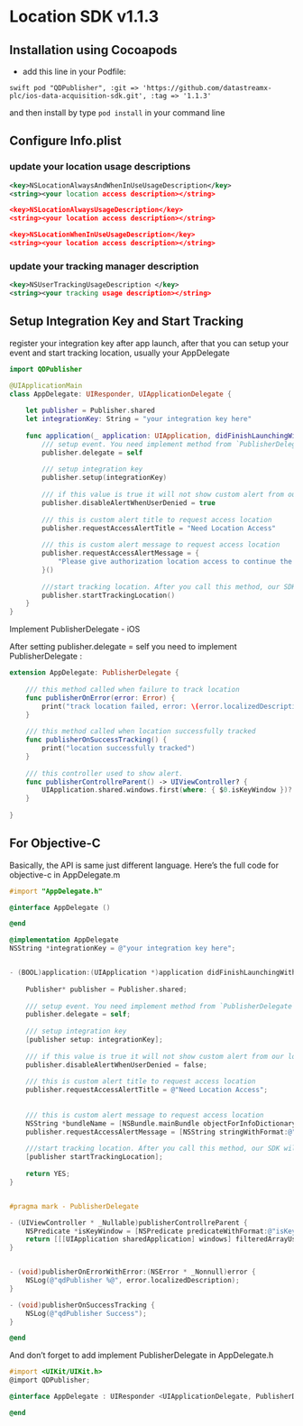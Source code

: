 # Location SDK v1.1.3


## Installation using Cocoapods

- add this line in your Podfile:

```shell
swift pod "QDPublisher", :git => 'https://github.com/datastreamx-plc/ios-data-acquisition-sdk.git', :tag => '1.1.3'
```

and then install by type `pod install` in your command line

## Configure Info.plist

### update your location usage descriptions

```xml
<key>NSLocationAlwaysAndWhenInUseUsageDescription</key>
<string><your location access description></string>

<key>NSLocationAlwaysUsageDescription</key>
<string><your location access description></string>

<key>NSLocationWhenInUseUsageDescription</key>
<string><your location access description></string>
```

### update your tracking manager description

```xml
<key>NSUserTrackingUsageDescription </key>
<string><your tracking usage description></string>
```

## Setup Integration Key and Start Tracking

register your integration key after app launch, after that you can setup your event and start tracking location, usually your AppDelegate

```swift
import QDPublisher

@UIApplicationMain
class AppDelegate: UIResponder, UIApplicationDelegate {
   
    let publisher = Publisher.shared
    let integrationKey: String = "your integration key here"
    
    func application(_ application: UIApplication, didFinishLaunchingWithOptions launchOptions: [UIApplication.LaunchOptionsKey : Any]? = nil) -> Bool {
        /// setup event. You need implement method from `PublisherDelegate`
        publisher.delegate = self
                  
        /// setup integration key
        publisher.setup(integrationKey)
        
        /// if this value is true it will not show custom alert from our location SDK and if false it will show custom alert that we can update the message
        publisher.disableAlertWhenUserDenied = true
        
        /// this is custom alert title to request access location
        publisher.requestAccessAlertTitle = "Need Location Access"
        
        /// this is custom alert message to request access location
        publisher.requestAccessAlertMessage = {
            "Please give authorization location access to continue the process. Go to Settings > Privacy > Location Services \(Bundle.main.object(forInfoDictionaryKey: kCFBundleNameKey as String) ?? "")"
        }()
        
        ///start tracking location. After you call this method, our SDK will automatically tracking event and do the logic for you
        publisher.startTrackingLocation()
    }
}
```

Implement PublisherDelegate - iOS

After setting publisher.delegate = self you need to implement PublisherDelegate : 

```swift
extension AppDelegate: PublisherDelegate {
    
    /// this method called when failure to track location
    func publisherOnError(error: Error) {
        print("track location failed, error: \(error.localizedDescription)")
    }
    
    /// this method called when location successfully tracked
    func publisherOnSuccessTracking() {
        print("location successfully tracked")
    }
    
    /// this controller used to show alert.
    func publisherControllreParent() -> UIViewController? {
        UIApplication.shared.windows.first(where: { $0.isKeyWindow })?.rootViewController
    }
    
}
```

## For Objective-C

Basically, the API is same just different language. Here’s the full code for objective-c in AppDelegate.m
```objective-c
#import "AppDelegate.h"

@interface AppDelegate ()

@end

@implementation AppDelegate
NSString *integrationKey = @"your integration key here";


- (BOOL)application:(UIApplication *)application didFinishLaunchingWithOptions:(NSDictionary *)launchOptions {
    
    Publisher* publisher = Publisher.shared;
    
    /// setup event. You need implement method from `PublisherDelegate`
    publisher.delegate = self;
    
    /// setup integration key
    [publisher setup: integrationKey];
    
    /// if this value is true it will not show custom alert from our location SDK and if false it will show custom alert that we can update the message
    publisher.disableAlertWhenUserDenied = false;
    
    /// this is custom alert title to request access location
    publisher.requestAccessAlertTitle = @"Need Location Access";
    
    
    /// this is custom alert message to request access location
    NSString *bundleName = [NSBundle.mainBundle objectForInfoDictionaryKey:(id)kCFBundleNameKey];
    publisher.requestAccessAlertMessage = [NSString stringWithFormat:@"%@ %@",  @"Please give authorization location access to continue the process. Go to Settings > Privacy > Location Services", bundleName];
    
    ///start tracking location. After you call this method, our SDK will automatically tracking event and do the logic for you
    [publisher startTrackingLocation];
    
    return YES;
}


#pragma mark - PublisherDelegate

- (UIViewController * _Nullable)publisherControllreParent {
    NSPredicate *isKeyWindow = [NSPredicate predicateWithFormat:@"isKeyWindow == YES"];
    return [[[UIApplication sharedApplication] windows] filteredArrayUsingPredicate:isKeyWindow].firstObject.rootViewController;
}


- (void)publisherOnErrorWithError:(NSError * _Nonnull)error {
    NSLog(@"qdPublisher %@", error.localizedDescription);
}

- (void)publisherOnSuccessTracking {
    NSLog(@"qdPublisher Success");
}

@end
```

And don’t forget to add implement PublisherDelegate in AppDelegate.h

```objective-c
#import <UIKit/UIKit.h>
@import QDPublisher;

@interface AppDelegate : UIResponder <UIApplicationDelegate, PublisherDelegate>

@end
```
